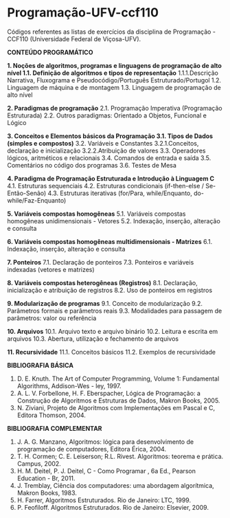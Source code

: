 # Programação-UFV-ccf110

Códigos referentes as listas de exercícios da disciplina de Programação - CCF110 (Universidade Federal de Viçosa-UFV). 


**CONTEÚDO PROGRAMÁTICO**

**1. Noções de algoritmos, programas e linguagens de programação de alto nível 1.1. Definição de algoritmos e tipos de representação**
1.1.1.Descrição Narrativa, Fluxograma e Pseudocódigo/Português Estruturado/Portugol 
1.2. Linguagem de máquina e de montagem
1.3. Linguagem de programação de alto nível

**2. Paradigmas de programação**
2.1. Programação Imperativa (Programação Estruturada)
2.2. Outros paradigmas: Orientado a Objetos, Funcional e Lógico

**3. Conceitos e Elementos básicos da Programação 3.1. Tipos de Dados (simples e compostos)**
3.2. Variáveis e Constantes
3.2.1.Conceitos, declaração e inicialização
3.2.2.Atribuição de valores
3.3. Operadores lógicos, aritméticos e relacionais 3.4. Comandos de entrada e saída
3.5. Comentários no código dos programas
3.6. Testes de Mesa

**4. Paradigma de Programação Estruturada e Introdução à Linguagem C**
4.1. Estruturas sequenciais
4.2. Estruturas condicionais (if-then-else / Se-Então-Senão)
4.3. Estruturas iterativas (for/Para, while/Enquanto, do-while/Faz-Enquanto)

**5. Variáveis compostas homogêneas**
5.1. Variáveis compostas homogêneas unidimensionais - Vetores 5.2. Indexação, inserção, alteração e consulta

**6. Variáveis compostas homogêneas multidimensionais - Matrizes**
6.1. Indexação, inserção, alteração e consulta

**7. Ponteiros**
7.1. Declaração de ponteiros
7.3. Ponteiros e variáveis indexadas (vetores e matrizes)

**8. Variáveis compostas heterogêneas (Registros)**
8.1. Declaração, inicialização e atribuição de registros
8.2. Uso de ponteiros em registros

**9. Modularização de programas**
9.1. Conceito de modularização
9.2. Parâmetros formais e parâmetros reais
9.3. Modalidades para passagem de parâmetros: valor ou referência

**10. Arquivos**
10.1. Arquivo texto e arquivo binário
10.2. Leitura e escrita em arquivos
10.3. Abertura, utilização e fechamento de arquivos

**11. Recursividade**
11.1. Conceitos básicos
11.2. Exemplos de recursividade

**BIBLIOGRAFIA BÁSICA**
 
1. D. E. Knuth. The Art of Computer Programming, Volume 1: Fundamental Algorithms, Addison-Wes - ley, 1997.
2. A. L. V. Forbellone, H. F. Eberspacher, Lógica de Programação: a Construção de Algoritmos e Estruturas de Dados, Makron Books, 2005.
3. N. Ziviani, Projeto de Algoritmos com Implementações em Pascal e C, Editora Thomson, 2004.

**BIBLIOGRAFIA COMPLEMENTAR**

1. J. A. G. Manzano, Algoritmos: lógica para desenvolvimento de programação de computadores, Editora Érica, 2004.
2. T. H. Cormen; C. E. Leiserson; R.L. Rivest. Algoritmos: teorema e prática. Campus, 2002.
3. H. M. Deitel, P. J. Deitel, C - Como Programar , 6a Ed., Pearson Education - Br, 2011.
4. J. Tremblay, Ciência dos computadores: uma abordagem algorítmica, Makron Books, 1983.
5. H. Farrer, Algoritmos Estruturados. Rio de Janeiro: LTC, 1999.
6. P. Feofiloff. Algoritmos Estruturados. Rio de Janeiro: Elsevier, 2009.
